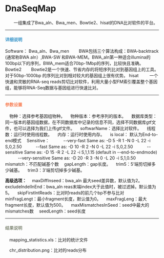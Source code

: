 # DnaSeqMap
　　一组集成了Bwa_aln、Bwa_men、Bowtie2、hisat的DNA比对软件的平台。
 ***
#### **<span class="glyphicon glyphicon-tags" aria-hidden="true" style="color:#3090C7"></span></i><span style="color:#3090C7"> 详细说明**
Software：
Bwa_aln、Bwa_men
　　BWA包括三个算法构成：BWA-backtrack (通常称BWA aln）,BWA-SW 和BWA-MEM。BWA_aln第一种适合illumina的100bp以下的序列，BWA_mem适合70bp-1Mbp的序列，比较快且准确。
Bowtie2
　　Bowtie2是一个快速、节省内存的将短序列比对到基因组上的工具。对于50bp-1000bp 的序列比对到相对较大的基因组上很有优势。
hisat
　　 一个快速和灵敏的RNA-seq reads剪切比对软件，利用大量小型FM索引覆盖整个基因组，能够将RNA-Seq数据与基因组进行快速比对。
 ***
#### **<i class="fa fa-cog" aria-hidden="true" style="color:#F88158"></i> <span style="color:#F88158">参数设置**
　<label id='species'>物种：</label>选择参考基因组物种。
　<label id='speciesVersion'>物种版本：</label>参考序列的版本。
　<label id='dbType'>数据库类型：</label>同一版本的基因组数据，在不同数据库中记录的信息不同，选择不同数据库gtf文件，也可以选择为我们上传gtf文件。
　<label id='software'>softwarName：</label>选择比对软件。
　<label id='threadNum'>线程数：</label>运行时使用线程数。
　<label id='memory'>内存：</label>运行时使用内存。
　<label id='isLocal'>is local：</label> 默认为End-to-end模式
　<label id='sensitive'>Sensitive：</label>
　　　--very-fast	Same as: -D 5 -R 1 -N 0 -L 22 -i S,0,2.50
　　　--fast	Same as: -D 10 -R 2 -N 0 -L 22 -i S,0,2.50
　　　--sensitive	Same as: -D 15 -R 2 -L 22 -i S,1,1.15 (default in --end-to-endmode)
　　　--very-sensitive	Same as: -D 20 -R 3 -N 0 -L 20 -i S,1,0.50
　<label id='mismatch'>mismatch：</label>不匹配碱基个数
　<label id='gapLength'>gapLength：</label>gap长度。
　<label id='trim5'>trim5：</label>5’端剪切掉多少碱基。
　<label id='trim3'>trim3：</label>3’端剪切掉多少碱基。

**高级选项：**
　<label id='maxDiffInSeed'>maxDiffInseed：</label>bwa_aln 最大seed差异数，默认值为2。
　<label id='excludeIndelInEnd'>excludeIndelInEnd：</label>bwa_aln reas末端index大于此值时，被过滤掉。默认值为5。
　<label id='skipFirstIntReads'>skipFirstIntReads：</label>比对时reads的前几个bp不参与比对
　<label id='minFragLength'>minFragLengt：</label>最小fragment长度，默认值为0。
　<label id='maxFragLength'>maxFragLeng：</label>最大fragment长度，默认值为500。
　<label id='maxMismatchesInSeed'>maxMismatchesInSeed：</label>seed中最大的mismatches数
　<label id='seedLength'>seedLength：</label>seed长度
　
***
#### **<i class="fa fa-file-text" aria-hidden="true" style="color:#848b79"></i><span style="color:#848b79"> 结果说明**
　mapping_statistics.xls：比对的统计文件
<div style="text-align:center"><img data-src="1.png" width="450px" ></img>
</div>
　chr_distribution.png：比对的reads分布
<div style="text-align:center"><img data-src="2.png" width="600px"></img>
</div>